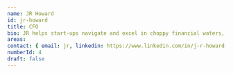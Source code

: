 ```yaml
---
name: JR Howard
id: jr-howard
title: CFO
bio: JR helps start-ups navigate and excel in choppy financial waters, by providing innovative, seasoned CFO services.
areas:
contact: { email: jr, linkedin: https://www.linkedin.com/in/j-r-howard-cfo-aa174249 }
numberId: 4
draft: false
---
```

